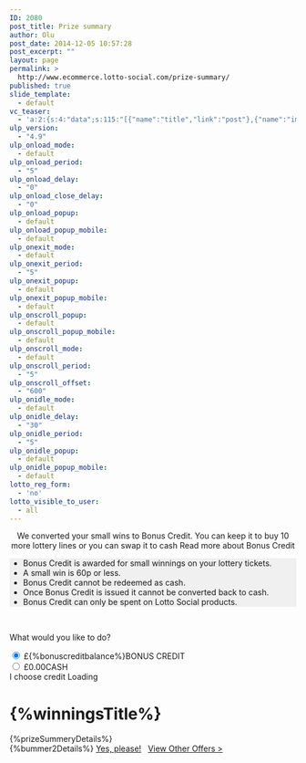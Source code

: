 ```yaml
---
ID: 2080
post_title: Prize summary
author: Olu
post_date: 2014-12-05 10:57:28
post_excerpt: ""
layout: page
permalink: >
  http://www.ecommerce.lotto-social.com/prize-summary/
published: true
slide_template:
  - default
vc_teaser:
  - 'a:2:{s:4:"data";s:115:"[{"name":"title","link":"post"},{"name":"image","image":"featured","link":"none"},{"name":"text","mode":"excerpt"}]";s:7:"bgcolor";s:0:"";}'
ulp_version:
  - "4.9"
ulp_onload_mode:
  - default
ulp_onload_period:
  - "5"
ulp_onload_delay:
  - "0"
ulp_onload_close_delay:
  - "0"
ulp_onload_popup:
  - default
ulp_onload_popup_mobile:
  - default
ulp_onexit_mode:
  - default
ulp_onexit_period:
  - "5"
ulp_onexit_popup:
  - default
ulp_onexit_popup_mobile:
  - default
ulp_onscroll_popup:
  - default
ulp_onscroll_popup_mobile:
  - default
ulp_onscroll_mode:
  - default
ulp_onscroll_period:
  - "5"
ulp_onscroll_offset:
  - "600"
ulp_onidle_mode:
  - default
ulp_onidle_delay:
  - "30"
ulp_onidle_period:
  - "5"
ulp_onidle_popup:
  - default
ulp_onidle_popup_mobile:
  - default
lotto_reg_form:
  - 'no'
lotto_visible_to_user:
  - all
---
```

<div id="prizeBreakdownModal" class="modal fade" data-backdrop="static">
<div class="modal-dialog modal-lg">
<div class="modal-content borderNone">
<div id="overlay" class="overlay" style="background-color: #ffffff; height: 100%; opacity: 0.8; position: absolute; z-index: 100000; width: 100%; display: none;"></div>
<div id="tploader" class="tploader" style="display: none;"></div>
<div class="col-lg-12">
<center>
We converted your small wins to Bonus Credit.
You can keep it to buy <span class="font14 keepText"> 10</span> more lottery lines
or you can swap it to cash
<a class="readmore"><i class="fa fa-plus-circle readmore1"></i> <span class="">Read more about Bonus Credit </span></a>
</center>
<ul class=" moreinfobnscdr font12 hidden" style="background: #F0F0F0;">
	<li>Bonus Credit is awarded for small winnings on your lottery tickets.</li>
	<li>A small win is 60p or less.</li>
	<li>Bonus Credit cannot be redeemed as cash.</li>
	<li>Once Bonus Credit is issued it cannot be converted back to cash.</li>
	<li>Bonus Credit can only be spent on Lotto Social products.</li>
</ul>
&nbsp;

</div>
<p class="col-lg-12 tc">What would you like to do?</p>

<div class="row">
<div class="col-sm-8 col-sm-offset-2">
<div class="col-xs-6 tc">
<div><label class="summaryradioBtn activeRadio" title="Keep as credit.">
<input class="radiocredit" checked="checked" name="prizeBreakdown" type="radio" value="credit" />
<span id="creditvalue" class="radioCustomText">£{%bonuscreditbalance%}</span>BONUS CREDIT</label></div>
</div>
<div class="col-xs-6 tc">
<div><label class="summaryradioBtn summarycashBtn" title="Convert to Cash.">
<input class="radiocash" name="prizeBreakdown" type="radio" value="cash" />
<span id="cashvalue" class="radioCustomText">£0.00</span>CASH</label></div>
</div>
</div>
</div>
<div class="modal-footer">
<div class="row">
<div class="col-md-8 col-sm-6 tr "></div>
<div class="tr col-md-4 col-sm-6"><a id="cashtocreditbtn" class="btn btn-success confirm_credit "></a>I choose credit
<a class="btn btn-default loadingBtn hidden"><img class="glyphicon" src="https://www.dev.lotto-social.com/cms2/wp-content/themes/textlotto/images/ajaxloader.gif" alt="" />Loading</a></div>
</div>
</div>
</div>
</div>
</div>
<!-- End modal -->
<div id="prizeCongratulations" class="row memberNew prizeBreakdownContent">
<div class="col-lg-10 col-lg-offset-1 whiteBg">
<h1 class="tc">{%winningsTitle%}</h1>
<div class="row padding-xs">{%prizeSummeryDetails%}</div>
</div>
</div>
<div id="over30days" class="row memberNew prizeBreakdownContent">
<div class="col-lg-10 col-lg-offset-1 whiteBg tc">{%bummer2Details%} <a class="btn btn-success btn-lg" href="#">Yes, please!</a>   <a href="#">View Other Offers &gt;</a></div>
</div>
<script>// <![CDATA[
$( document ).ready(function() { var hash = window.location.hash; var location = window.location; if (hash=="#nowinnings") { $('.prizeBreakdownContent').hide(); $('#nowinning').show(); } else if (hash=="#nothingtocheck") { $('.prizeBreakdownContent').hide(); $('#nothingtocheck').show(); } else if (hash=="#youarenotplaying") { $('.prizeBreakdownContent').hide(); $('#youarenotplaying').show(); } else if (hash=="#over30days") { $('.prizeBreakdownContent').hide(); $('#over30days').show(); } else { $('.prizeBreakdownContent').hide(); $('#prizeCongratulations').show(); } $('.summaryradioBtn').click(function(){ $('.summaryradioBtn').removeClass('activeRadio'); $(this).addClass('activeRadio'); }); });
// ]]></script>
<script>// <![CDATA[
function checkvalue(){
if($(".radiocash")[0].checked==true){
$(".confirm_credit")[0].innerHTML="I choose cash";
}
else if($(".radiocredit")[0].checked==true){
$(".confirm_credit")[0].innerHTML="I choose credit";
}
}
function displaymoreinfo(){
if($(".moreinfobnscdr").hasClass('hidden')==true){
	$(".moreinfobnscdr").removeClass('hidden');
        $(".readmore1").removeClass('fa-plus-circle');
        $(".readmore1").addClass('fa-minus-circle'); 
       	$(".readtext")[0].innerHTML="Read less about Bonus Credit";	
        
}
else{
	$(".moreinfobnscdr").addClass('hidden');
        $(".readmore1").removeClass('fa-minus-circle');
        $(".readmore1").addClass('fa-plus-circle');         
	$(".readtext")[0].innerHTML="Read more about Bonus Credit";
}
}
// ]]></script>